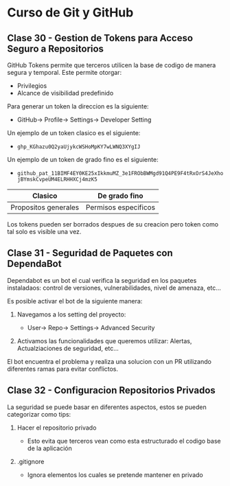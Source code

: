 # Curso de Git y GitHub

## Clase 30 - Gestion de Tokens para Acceso Seguro a Repositorios

GitHub Tokens permite que terceros utilicen la base de codigo de manera segura y temporal. Este permite otorgar:

- Privilegios
- Alcance de visibilidad predefinido

Para generar un token la direccion es la siguiente:

- GitHub-> Profile-> Settings-> Developer Setting

Un ejemplo de un token clasico es el siguiente:

- `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`

Un ejemplo de un token de grado fino es el siguiente:

- `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`

|Clasico| De grado fino|
|-|-|
|Propositos generales|Permisos especificos |

Los tokens pueden ser borrados despues de su creacion pero token como tal solo es visible una vez.

## Clase 31 - Seguridad de Paquetes con DependaBot

Dependabot es un bot el cual verifica la seguridad en los paquetes instaladaos: control de versiones, vulnerabilidades, nivel de amenaza, etc...

Es posible activar el bot de la siguiente manera:

1. Navegamos a los setting del proyecto: 
    - User-> Repo-> Settings-> Advanced Security

2. Activamos las funcionalidades que queremos utilizar: Alertas, Actualziaciones de seguridad, etc... 

El bot encuentra el problema y realiza una solucion con un PR utilizando diferentes ramas para evitar conflictos.

## Clase 32 - Configuracion Repositorios Privados

La seguridad se puede basar en diferentes aspectos, estos se pueden categorizar como tips: 

1. Hacer el repositorio privado
    - Esto evita que terceros vean como esta estructurado el codigo base de la aplicación

2. .gitignore
    - Ignora elementos los cuales se pretende mantener en privado
